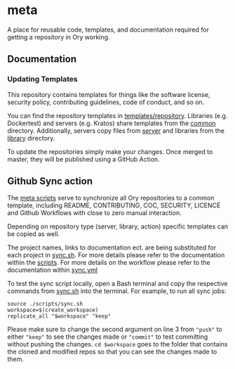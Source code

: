 # meta

A place for reusable code, templates, and documentation required for getting a
repository in Ory working.

## Documentation

### Updating Templates

This repository contains templates for things like the software license,
security policy, contributing guidelines, code of conduct, and so on.

You can find the repository templates in
[templates/repository](./templates/repository). Libraries (e.g. Dockertest) and
servers (e.g. Kratos) share templates from the
[common](./templates/repository/common) directory. Additionally, servers copy
files from [server](./templates/repository/server) and libraries from the
[library](./templates/repository/library) directory.

To update the repositories simply make your changes. Once merged to master, they
will be published using a GitHub Action.

## Github Sync action

The [meta scripts](https://github.com/ory/meta/tree/master/scripts) serve to
synchronize all Ory repositories to a common template, including README,
CONTRIBUTING, COC, SECURITY, LICENCE and Github Workflows with close to zero
manual interaction.

Depending on repository type (server, library, action) specific templates can be
copied as well.

The project names, links to documentation ect. are being substituted for each
project in [sync.sh](https://github.com/ory/meta/blob/master/scripts/sync.sh).
For more details please refer to the documentation within the
[scripts](https://github.com/ory/meta/tree/master/scripts). For more details on
the workflow please refer to the documentation within
[sync.yml](https://github.com/ory/meta/blob/master/.github/workflows/sync.yml)

To test the sync script locally, open a Bash terminal and copy the respective
commands from [sync.sh](https://github.com/ory/meta/blob/master/scripts/sync.sh)
into the terminal. For example, to run all sync jobs:

```
source ./scripts/sync.sh
workspace=$(create_workspace)
replicate_all "$workspace" "keep"
```

Please make sure to change the second argument on line 3 from `"push"` to either
`"keep"` to see the changes made or `"commit"` to test committing without
pushing the changes. `cd $workspace` goes to the folder that contains the cloned
and modified repos so that you can see the changes made to them.
